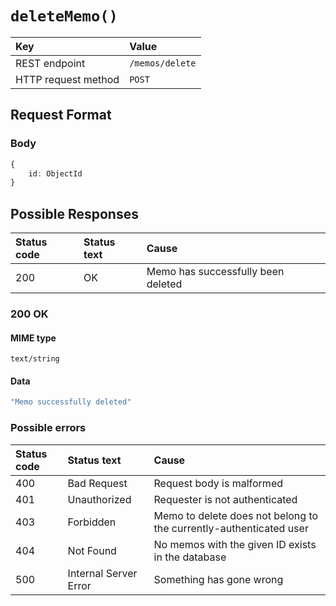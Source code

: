 # `deleteMemo()`

| Key                 | Value           |
| :------------------ | :-------------- |
| REST endpoint       | `/memos/delete` |
| HTTP request method | `POST`          |

## Request Format

### Body

```typescript
{
    id: ObjectId
}
```

## Possible Responses

| Status code | Status text | Cause                              |
| :---------- | :---------- | :--------------------------------- |
| 200         | OK          | Memo has successfully been deleted |

### 200 OK

#### MIME type

`text/string`

#### Data

```typescript
"Memo successfully deleted"
```

### Possible errors

| Status code | Status text           | Cause                                                              |
| :---------- | :-------------------- | :----------------------------------------------------------------- |
| 400         | Bad Request           | Request body is malformed                                          |
| 401         | Unauthorized          | Requester is not authenticated                                     |
| 403         | Forbidden             | Memo to delete does not belong to the currently-authenticated user |
| 404         | Not Found             | No memos with the given ID exists in the database                  |
| 500         | Internal Server Error | Something has gone wrong                          |
